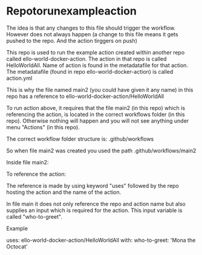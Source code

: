 # Repotorunexampleaction
The idea is that any changes to this file should trigger the workflow. However does not always happen (a change to this file means it gets pushed to the repo. And the action tirggers on push) 


This repo is used to run the example action created within another repo called ello-world-docker-action. The action in that repo is called HelloWorldAll.
Name of action is found in the metadatafile for that action. The metadatafile (found in repo ello-world-docker-action) is called action.yml

This is why the file named main2 (you could have given it any name) in this repo has a reference to ello-world-docker-action/HelloWorldAll

To run action above, it requires that the file main2 (in this repo) which is referencing the action, is located in the correct workflows folder (in this repo). Otherwise nothing will happen and you will not see anything under menu "Actions" (in this repo).

The correct workflow folder structure is: .github/workflows

So when file main2 was created you used the path .github/workflows/main2


Inside file main2:

To reference the action:

The reference is made by using keyword "uses" followed by the repo hosting the action and the name of the action.

In file main it does not only reference the repo and action name but also supplies an input which is required for the action. This input variable is called "who-to-greet".

Example

uses: ello-world-docker-action/HelloWorldAll
        with:
          who-to-greet: 'Mona the Octocat'

